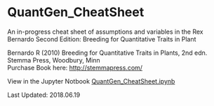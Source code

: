 # QuantGen_CheatSheet
An in-progress cheat sheet of assumptions and variables in the Rex Bernardo Second Edition: Breeding for Quantitative Traits in Plant

Bernardo R (2010) Breeding for Quantitative Traits in Plants, 2nd edn. Stemma Press, Woodbury, Minn  
Purchase Book here: http://stemmapress.com/   

View in the Jupyter Notbook [QuantGen_CheatSheet.ipynb](https://github.com/shantel-martinez/QuantGen_CheatSheet/blob/master/QuantGen_CheatSheet.ipynb)

Last Updated: 2018.06.19   

